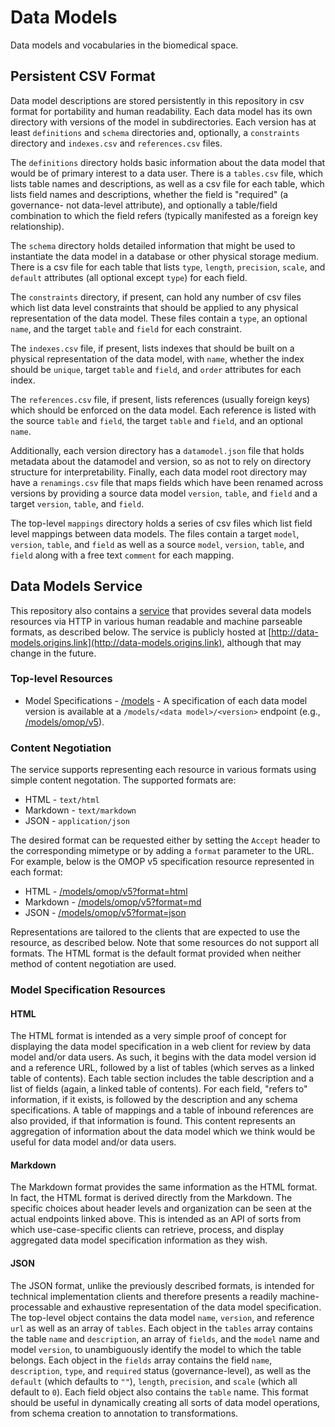# Data Models

Data models and vocabularies in the biomedical space.

## Persistent CSV Format

Data model descriptions are stored persistently in this repository in csv format for portability and human readability. Each data model has its own directory with versions of the model in subdirectories. Each version has at least `definitions` and `schema` directories and, optionally, a `constraints` directory and `indexes.csv` and `references.csv` files.

The `definitions` directory holds basic information about the data model that would be of primary interest to a data user. There is a `tables.csv` file, which lists table names and descriptions, as well as a csv file for each table, which lists field names and descriptions, whether the field is "required" (a governance- not data-level attribute), and optionally a table/field combination to which the field refers (typically manifested as a foreign key relationship).

The `schema` directory holds detailed information that might be used to instantiate the data model in a database or other physical storage medium. There is a csv file for each table that lists `type`, `length`, `precision`, `scale`, and `default` attributes (all optional except `type`) for each field.

The `constraints` directory, if present, can hold any number of csv files which list data level constraints that should be applied to any physical representation of the data model. These files contain a `type`, an optional `name`, and the target `table` and `field` for each constraint.

The `indexes.csv` file, if present, lists indexes that should be built on a physical representation of the data model, with `name`, whether the index should be `unique`, target `table` and `field`, and `order` attributes for each index.

The `references.csv` file, if present, lists references (usually foreign keys) which should be enforced on the data model. Each reference is listed with the source `table` and `field`, the target `table` and `field`, and an optional `name`.

Additionally, each version directory has a `datamodel.json` file that holds metadata about the datamodel and version, so as not to rely on directory structure for interpretability. Finally, each data model root directory may have a `renamings.csv` file that maps fields which have been renamed across versions by providing a source data model `version`, `table`, and `field` and a target `version`, `table`, and `field`.

The top-level `mappings` directory holds a series of csv files which list field level mappings between data models. The files contain a target `model`, `version`, `table`, and `field` as well as a source `model`, `version`, `table`, and `field` along with a free text `comment` for each mapping.

## Data Models Service

This repository also contains a [service](app/service/) that provides several data models resources via HTTP in various human readable and machine parseable formats, as described below. The service is publicly hosted at [http://data-models.origins.link](http://data-models.origins.link), although that may change in the future.

### Top-level Resources

- Model Specifications - [/models](http://data-models.origins.link/models) - A specification of each data model version is available at a `/models/<data model>/<version>` endpoint (e.g., [/models/omop/v5](http://data-models.origins.link/models/omop/v5)). 

### Content Negotiation

The service supports representing each resource in various formats using simple content negotation. The supported formats are:

- HTML - `text/html`
- Markdown - `text/markdown`
- JSON - `application/json`

The desired format can be requested either by setting the `Accept` header to the corresponding mimetype or by adding a `format` parameter to the URL. For example, below is the OMOP v5 specification resource represented in each format:

- HTML - [/models/omop/v5?format=html](http://data-models.origins.link/models/omop/v5?format=html)
- Markdown - [/models/omop/v5?format=md](http://data-models.origins.link/models/omop/v5?format=md)
- JSON - [/models/omop/v5?format=json](http://data-models.origins.link/models/omop/v5?format=json)

Representations are tailored to the clients that are expected to use the resource, as described below. Note that some resources do not support all formats. The HTML format is the default format provided when neither method of content negotiation are used.

### Model Specification Resources

#### HTML

The HTML format is intended as a very simple proof of concept for displaying the data model specification in a web client for review by data model and/or data users. As such, it begins with the data model version id and a reference URL, followed by a list of tables (which serves as a linked table of contents). Each table section includes the table description and a list of fields (again, a linked table of contents). For each field, "refers to" information, if it exists, is followed by the description and any schema specifications. A table of mappings and a table of inbound references are also provided, if that information is found. This content represents an aggregation of information about the data model which we think would be useful for data model and/or data users.

#### Markdown

The Markdown format provides the same information as the HTML format. In fact, the HTML format is derived directly from the Markdown. The specific choices about header levels and organization can be seen at the actual endpoints linked above. This is intended as an API of sorts from which use-case-specific clients can retrieve, process, and display aggregated data model specification information as they wish.

#### JSON

The JSON format, unlike the previously described formats, is intended for technical implementation clients and therefore presents a readily machine-processable and exhaustive representation of the data model specification. The top-level object contains the data model `name`, `version`, and reference `url` as well as an array of `tables`. Each object in the `tables` array contains the table `name` and `description`, an array of `fields`, and the `model` name and model `version`, to unambiguously identify the model to which the table belongs. Each object in the `fields` array contains the field `name`, `description`, `type`, and `required` status (governance-level), as well as the `default` (which defaults to `""`), `length`, `precision`, and `scale` (which all default to `0`). Each field object also contains the `table` name. This format should be useful in dynamically creating all sorts of data model operations, from schema creation to annotation to transformations.
